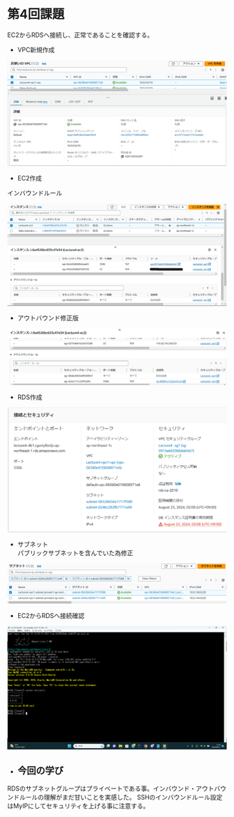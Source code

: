 # 第4回課題  
EC2からRDSへ接続し、正常であることを確認する。  
  
- VPC新規作成  
 
![VPC作成](./Pict04/VPC作成.png)
  
- EC2作成  
  
インバウンドルール  

![新EC2インアウト](./Pict04/新EC2インアウト.png)  
  
- アウトバウンド修正版  
  
![アウトバウンド追加](./Pict04/アウトバウンド追加.png)  

  
- RDS作成  

![新RDS設定](./Pict04/新RDS設定.png)  
  
- サブネット  
パブリックサブネットを含んでいた為修正  

![サブネット](./Pict04/サブネット.png)
  
- EC2からRDSへ接続確認  
  
![EC2からRDS接続成功](./Pict04/EC2からRDS接続成功.png)  
  
 - ## 今回の学び  
RDSのサブネットグループはプライベートである事。インバウンド・アウトバウンドルールの理解がまだ甘いことを実感した。
SSHのインバウンドルール設定はMyIPにしてセキュリティを上げる事に注意する。
